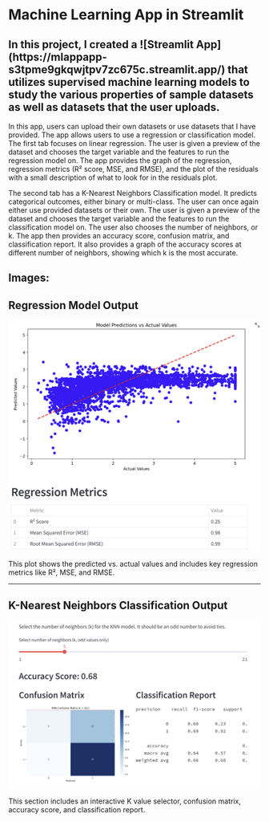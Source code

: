 # Machine Learning App in Streamlit

<h2> In this project, I created a ![Streamlit App](https://mlappapp-s3tpme9gkqwjtpv7zc675c.streamlit.app/) that utilizes supervised machine learning models to study the various properties of sample datasets as well as datasets that the user uploads. </h2>
<p></p>
In this app, users can upload their own datasets or use datasets that I have provided. The app allows users to use a regression or classification model. The first tab focuses on linear regression. The user is given a preview of the dataset and chooses the target variable and the features to run the regression model on. The app provides the graph of the regression, regression metrics (R² score, MSE, and RMSE), and the plot of the residuals with a small description of what to look for in the residuals plot. 
<p></p>
The second tab has a K-Nearest Neighbors Classification model. It predicts categorical outcomes, either binary or multi-class. The user can once again either use provided datasets or their own. The user is given a preview of the dataset and chooses the target variable and the features to run the classification model on. The user also chooses the number of neighbors, or k. The app then provides an accuracy score, confusion matrix, and classification report. It also provides a graph of the accuracy scores at different number of neighbors, showing which k is the most accurate. 
<p></p>
<h2> Images: </h2>

## Regression Model Output

![Regression Model Results](/MLStreamlitApp/MLAppLinearReg.png)

This plot shows the predicted vs. actual values and includes key regression metrics like R², MSE, and RMSE.

---

## K-Nearest Neighbors Classification Output

![KNN Classification Results](/MLStreamlitApp/MLAppClassification.png)

This section includes an interactive K value selector, confusion matrix, accuracy score, and classification report.
